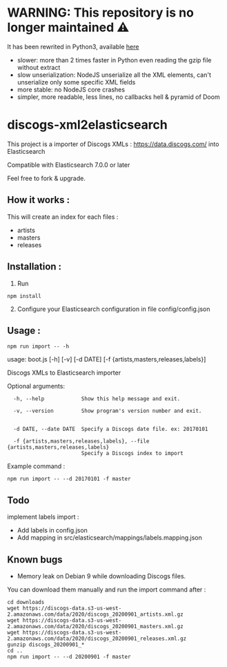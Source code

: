 # WARNING: This repository is no longer maintained :warning:

It has been rewrited in Python3, available [here](https://github.com/SuperToma/discogs-xml-to-elasticsearch)

  - slower: more than 2 times faster in Python even reading the gzip file without extract
  - slow unserialization: NodeJS unserialize all the XML elements, can't unserialize only some specific XML fields
  - more stable: no NodeJS core crashes
  - simpler, more readable, less lines, no callbacks hell & pyramid of Doom


# discogs-xml2elasticsearch

This project is a importer of Discogs XMLs : https://data.discogs.com/
into Elasticsearch

Compatible with Elasticsearch 7.0.0 or later

Feel free to fork & upgrade.

## How it works :

This will create an index for each files :

  - artists
  - masters
  - releases

## Installation :

1. Run
```
npm install
```

2. Configure your Elasticsearch configuration in file config/config.json

## Usage :

```
npm run import -- -h
```

usage: boot.js [-h] [-v] [-d DATE] [-f {artists,masters,releases,labels}]

Discogs XMLs to Elasticsearch importer

Optional arguments:
```
  -h, --help            Show this help message and exit.

  -v, --version         Show program's version number and exit.


  -d DATE, --date DATE  Specify a Discogs date file. ex: 20170101

  -f {artists,masters,releases,labels}, --file {artists,masters,releases,labels}
                        Specify a Discogs index to import
```

Example command :

```
npm run import -- --d 20170101 -f master
```

## Todo

implement labels import :

 - Add labels in config.json
 - Add mapping in src/elasticsearch/mappings/labels.mapping.json

## Known bugs

 - Memory leak on Debian 9 while downloading Discogs files.

You can download them manually and run the import command after :

```
cd downloads
wget https://discogs-data.s3-us-west-2.amazonaws.com/data/2020/discogs_20200901_artists.xml.gz
wget https://discogs-data.s3-us-west-2.amazonaws.com/data/2020/discogs_20200901_masters.xml.gz
wget https://discogs-data.s3-us-west-2.amazonaws.com/data/2020/discogs_20200901_releases.xml.gz
gunzip discogs_20200901_*
cd ..
npm run import -- --d 20200901 -f master
```
